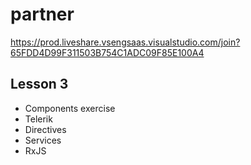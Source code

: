 # partner

https://prod.liveshare.vsengsaas.visualstudio.com/join?65FDD4D99F311503B754C1ADC09F85E100A4

## Lesson 3
- Components exercise
- Telerik
- Directives
- Services
- RxJS
